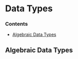 # Data Types

### Contents

- [Algebraic Data Types](#algebraic-data-types)

## Algebraic Data Types
